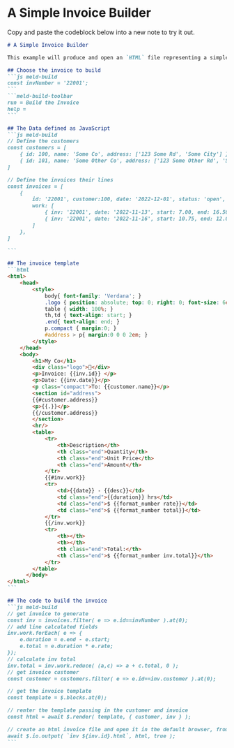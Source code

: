 # A Simple Invoice Builder

Copy and paste the codeblock below into a new note to try it out.


````md
# A Simple Invoice Builder

This example will produce and open an `HTML` file representing a simple invoice.  From your default web browser, it can then be saved as a PDF.

## Choose the invoice to build
```js meld-build
const invNumber = '22001';
```
```meld-build-toolbar
run = Build the Invoice
help =
```

## The Data defined as JavaScript
```js meld-build
// Define the customers
const customers = [
	{ id: 100, name: 'Some Co', address: ['123 Some Rd', 'Some City'] },
	{ id: 101, name: 'Some Other Co', address: ['123 Some Other Rd', 'Some City'] },
]

// Define the invoices their lines
const invoices = [
	{
		id: '22001', customer:100, date: '2022-12-01', status: 'open',
		work: [
			{ inv: '22001', date: '2022-11-13', start: 7.00, end: 16.50, rate: 25.45, desc: 'I did the thing' },
			{ inv: '22001', date: '2022-11-16', start: 10.75, end: 12.00, rate: 25.45, desc: 'I did the other thing' },
		]
	},
]

```

## The invoice template
```html
<html>
	<head>
		<style>
			body{ font-family: 'Verdana'; }
			.logo { position: absolute; top: 0; right: 0; font-size: 6em; }
			table { width: 100%; }
			th,td { text-align: start; }
			.end{ text-align: end; }
			p.compact { margin:0; }
			#address > p{ margin:0 0 0 2em; }
		</style>
	</head>
	<body>
		<h1>My Co</h1>
		<div class="logo">🏢</div>
		<p>Invoice: {{inv.id}} </p>
		<p>Date: {{inv.date}}</p>
		<p class="compact">To: {{customer.name}}</p>
		<section id="address">
		{{#customer.address}}
		<p>{{.}}</p>
		{{/customer.address}}
		</section>
		<hr/>
		<table>
			<tr>
				<th>Description</th>
				<th class="end">Quantity</th>
				<th class="end">Unit Price</th>
				<th class="end">Amount</th>
			</tr>
			{{#inv.work}}
			<tr>
				<td>{{date}} - {{desc}}</td>
				<td class="end">{{duration}} hrs</td>
				<td class="end">$ {{format_number rate}}</td>
				<td class="end">$ {{format_number total}}</td>
			</tr>
			{{/inv.work}}
			<tr>
				<th></th>
				<th></th>
				<th class="end">Total:</th>
				<th class="end">$ {{format_number inv.total}}</th>
			</tr>
		</table>
	  </body>
</html>
```

## The code to build the invoice
```js meld-build
// get invoice to generate
const inv = invoices.filter( e => e.id==invNumber ).at(0);
// add line calculated fields
inv.work.forEach( e => {
	e.duration = e.end - e.start;
	e.total = e.duration * e.rate;
});
// calculate inv total
inv.total = inv.work.reduce( (a,c) => a + c.total, 0 );
// get invoice customer
const customer = customers.filter( e => e.id==inv.customer ).at(0);

// get the invoice template
const template = $.blocks.at(0);

// renter the template passing in the customer and invoice
const html = await $.render( template, { customer, inv } );

// create an html invoice file and open it in the default browser, from there it can be saved as a PDF
await $.io.output( `inv ${inv.id}.html`, html, true );
```
````